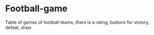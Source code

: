 # Football-game
Table of games of football teams, there is a rating, buttons for victory, defeat, draw
